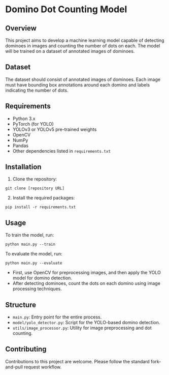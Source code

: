 # Domino Dot Counting Model

## Overview
This project aims to develop a machine learning model capable of detecting dominoes in images and counting the number of dots on each. The model will be trained on a dataset of annotated images of dominoes.

## Dataset
The dataset should consist of annotated images of dominoes. Each image must have bounding box annotations around each domino and labels indicating the number of dots.

## Requirements
- Python 3.x
- PyTorch (for YOLO)
- YOLOv3 or YOLOv5 pre-trained weights
- OpenCV
- NumPy
- Pandas
- Other dependencies listed in `requirements.txt`

## Installation
1. Clone the repository:
   
```git clone [repository URL]```

2. Install the required packages:

```pip install -r requirements.txt```

## Usage
To train the model, run:

```python main.py --train```

To evaluate the model, run:

```python main.py --evaluate```

- First, use OpenCV for preprocessing images, and then apply the YOLO model for domino detection.
- After detecting dominoes, count the dots on each domino using image processing techniques.


## Structure
- `main.py`: Entry point for the entire process.
- `model/yolo_detector.py`: Script for the YOLO-based domino detection.
- `utils/image_processor.py`: Utility for image preprocessing and dot counting.

## Contributing
Contributions to this project are welcome. Please follow the standard fork-and-pull request workflow.
